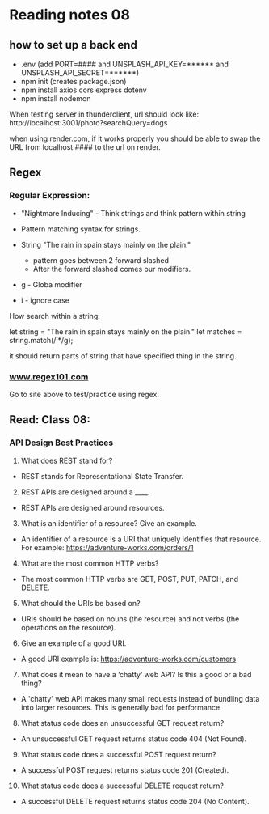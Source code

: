# Reading notes 08


## how to set up a back end
- .env (add PORT=#### and UNSPLASH_API_KEY=******  and UNSPLASH_API_SECRET=******)
- npm init  (creates package.json)
- npm install axios cors express dotenv
- npm install nodemon


When testing server in thunderclient, url should look like: http://localhost:3001/photo?searchQuery=dogs

when using render.com, if it works properly you should be able to swap the URL from localhost:#### to the url on render.

## Regex
### Regular Expression:
- "Nightmare Inducing" - Think strings and think pattern within string
- Pattern matching syntax for strings.

- String "The rain in spain stays mainly on the plain."
  - pattern goes between 2 forward slashed
  - After the forward slashed comes our modifiers.

- g - Globa modifier
- i - ignore case

How search within a string:

let string = "The rain in spain stays mainly on the plain."
let matches = string.match(/i*/g);

it should return parts of string that have specified thing in the string.

### www.regex101.com
Go to site above to test/practice using regex.

## Read: Class 08:

### API Design Best Practices

1. What does REST stand for?
- REST stands for Representational State Transfer.
2. REST APIs are designed around a ____.
- REST APIs are designed around resources.

3. What is an identifier of a resource? Give an example.
- An identifier of a resource is a URI that uniquely identifies that resource. For example:
https://adventure-works.com/orders/1

4. What are the most common HTTP verbs?
- The most common HTTP verbs are GET, POST, PUT, PATCH, and DELETE.

5. What should the URIs be based on?
- URIs should be based on nouns (the resource) and not verbs (the operations on the resource).

6. Give an example of a good URI.
- A good URI example is:
https://adventure-works.com/customers

7. What does it mean to have a ‘chatty’ web API? Is this a good or a bad thing?
- A 'chatty' web API makes many small requests instead of bundling data into larger resources. This is generally bad for performance.

8. What status code does an unsuccessful GET request return?
- An unsuccessful GET request returns status code 404 (Not Found).

9. What status code does a successful POST request return?
- A successful POST request returns status code 201 (Created).

10. What status code does a successful DELETE request return?
- A successful DELETE request returns status code 204 (No Content).


